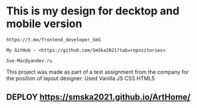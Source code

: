# This is my design for decktop and mobile version

`` https://t.me/frontend_developer_SmS ``

 `` My GitHub - <https://github.com/SmSka2021?tab=repositories> ``

 ``Sve-Mac@yandex.ru``

 This project was made as part of a test assignment from the company for the position of layout designer. Used Vanilla JS CSS HTML5

## DEPLOY <https://smska2021.github.io/ArtHome/>

